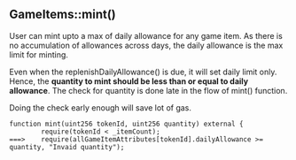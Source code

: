 ## GameItems::mint()
User can mint upto a max of daily allowance for any game item. As there is no accumulation of allowances across days, the daily allowance is the max limit for minting.

Even when the replenishDailyAllowance() is due, it will set daily limit only.
Hence, the **quantity to mint should be less than or equal to daily allowance**.
The check for quantity is done late in the flow of mint() function.

Doing the check early enough will save lot of gas.

```
function mint(uint256 tokenId, uint256 quantity) external {
        require(tokenId < _itemCount);
===>    require(allGameItemAttributes[tokenId].dailyAllowance >= quantity, "Invaid quantity");
```